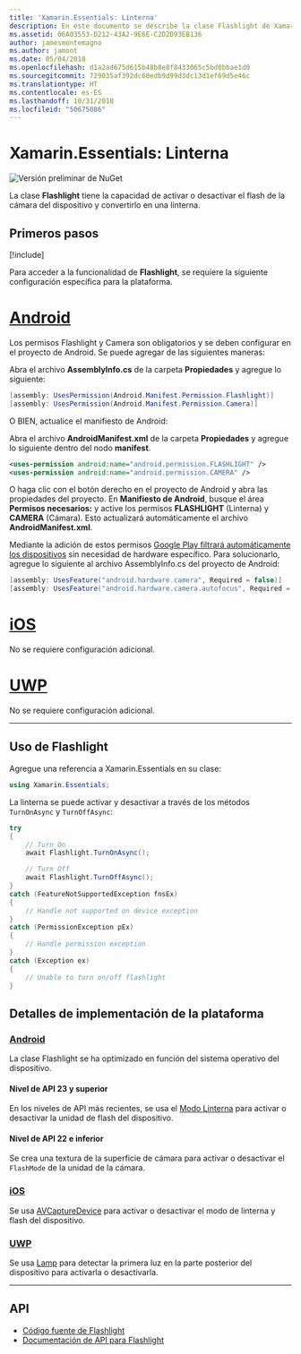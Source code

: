 ```yaml
---
title: 'Xamarin.Essentials: Linterna'
description: En este documento se describe la clase Flashlight de Xamarin.Essentials, que tiene la capacidad de activar o desactivar el flash de la cámara del dispositivo y convertirlo en una linterna.
ms.assetid: 06A03553-D212-43A2-9E6E-C2D2D93EB136
author: jamesmontemagno
ms.author: jamont
ms.date: 05/04/2018
ms.openlocfilehash: d1a2ad675d615b48b8e8f8433065c5bd0bbae1d0
ms.sourcegitcommit: 729035af392dc60edb9d99d3dc13d1ef69d5e46c
ms.translationtype: HT
ms.contentlocale: es-ES
ms.lasthandoff: 10/31/2018
ms.locfileid: "50675086"
---
```

# <a name="xamarinessentials-flashlight"></a>Xamarin.Essentials: Linterna

![Versión preliminar de NuGet](~/media/shared/pre-release.png)

La clase **Flashlight** tiene la capacidad de activar o desactivar el flash de la cámara del dispositivo y convertirlo en una linterna.

## <a name="get-started"></a>Primeros pasos

[!include[](~/essentials/includes/get-started.md)]

Para acceder a la funcionalidad de **Flashlight**, se requiere la siguiente configuración específica para la plataforma.

# <a name="androidtabandroid"></a>[Android](#tab/android)

Los permisos Flashlight y Camera son obligatorios y se deben configurar en el proyecto de Android. Se puede agregar de las siguientes maneras:

Abra el archivo **AssemblyInfo.cs** de la carpeta **Propiedades** y agregue lo siguiente:

```csharp
[assembly: UsesPermission(Android.Manifest.Permission.Flashlight)]
[assembly: UsesPermission(Android.Manifest.Permission.Camera)]
```

O BIEN, actualice el manifiesto de Android:

Abra el archivo **AndroidManifest.xml** de la carpeta **Propiedades** y agregue lo siguiente dentro del nodo **manifest**.

```xml
<uses-permission android:name="android.permission.FLASHLIGHT" />
<uses-permission android:name="android.permission.CAMERA" />
```

O haga clic con el botón derecho en el proyecto de Android y abra las propiedades del proyecto. En **Manifiesto de Android**, busque el área **Permisos necesarios:** y active los permisos **FLASHLIGHT** (Linterna) y **CAMERA** (Cámara). Esto actualizará automáticamente el archivo **AndroidManifest.xml**.

Mediante la adición de estos permisos [Google Play filtrará automáticamente los dispositivos](http://developer.android.com/guide/topics/manifest/uses-feature-element.html#permissions-features) sin necesidad de hardware específico. Para solucionarlo, agregue lo siguiente al archivo AssemblyInfo.cs del proyecto de Android:

```csharp
[assembly: UsesFeature("android.hardware.camera", Required = false)]
[assembly: UsesFeature("android.hardware.camera.autofocus", Required = false)]
```

# <a name="iostabios"></a>[iOS](#tab/ios)

No se requiere configuración adicional.

# <a name="uwptabuwp"></a>[UWP](#tab/uwp)

No se requiere configuración adicional.

-----

## <a name="using-flashlight"></a>Uso de Flashlight

Agregue una referencia a Xamarin.Essentials en su clase:

```csharp
using Xamarin.Essentials;
```

La linterna se puede activar y desactivar a través de los métodos `TurnOnAsync` y `TurnOffAsync`:

```csharp
try
{
    // Turn On
    await Flashlight.TurnOnAsync();

    // Turn Off
    await Flashlight.TurnOffAsync();
}
catch (FeatureNotSupportedException fnsEx)
{
    // Handle not supported on device exception
}
catch (PermissionException pEx)
{
    // Handle permission exception
}
catch (Exception ex)
{
    // Unable to turn on/off flashlight
}
```

## <a name="platform-implementation-specifics"></a>Detalles de implementación de la plataforma

### <a name="androidtabandroid"></a>[Android](#tab/android)

La clase Flashlight se ha optimizado en función del sistema operativo del dispositivo.

#### <a name="api-level-23-and-higher"></a>Nivel de API 23 y superior

En los niveles de API más recientes, se usa el [Modo Linterna](https://developer.android.com/reference/android/hardware/camera2/CameraManager.html#setTorchMode) para activar o desactivar la unidad de flash del dispositivo.

#### <a name="api-level-22-and-lower"></a>Nivel de API 22 e inferior

Se crea una textura de la superficie de cámara para activar o desactivar el `FlashMode` de la unidad de la cámara. 

### <a name="iostabios"></a>[iOS](#tab/ios)

Se usa [AVCaptureDevice](https://developer.xamarin.com/api/type/AVFoundation.AVCaptureDevice/) para activar o desactivar el modo de linterna y flash del dispositivo.

### <a name="uwptabuwp"></a>[UWP](#tab/uwp)

Se usa [Lamp](https://docs.microsoft.com/en-us/uwp/api/windows.devices.lights.lamp) para detectar la primera luz en la parte posterior del dispositivo para activarla o desactivarla.

-----

## <a name="api"></a>API

- [Código fuente de Flashlight](https://github.com/xamarin/Essentials/tree/master/Xamarin.Essentials/Flashlight)
- [Documentación de API para Flashlight](xref:Xamarin.Essentials.Flashlight)
